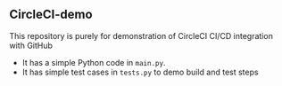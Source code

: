 CircleCI-demo
------------

This repository is purely for demonstration of CircleCI CI/CD integration with GitHub

 * It has a simple Python code in `main.py`.
 * It has simple test cases in `tests.py` to demo build and test steps